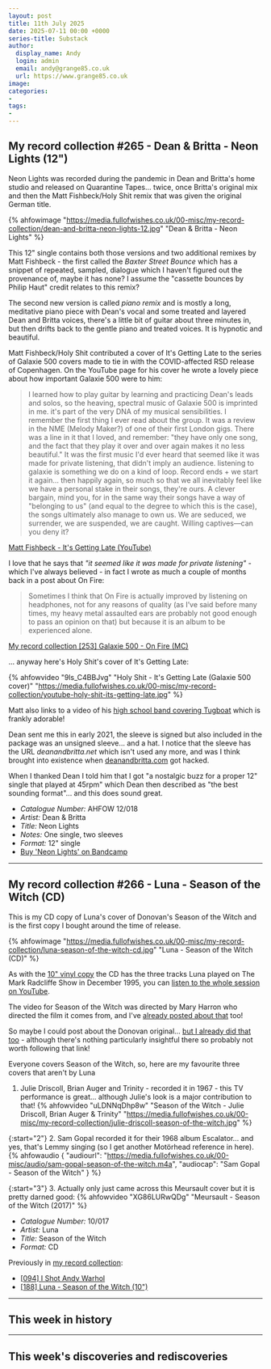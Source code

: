 ```yaml
---
layout: post
title: 11th July 2025
date: 2025-07-11 00:00 +0000
series-title: Substack
author:
  display_name: Andy
  login: admin
  email: andy@grange85.co.uk
  url: https://www.grange85.co.uk
image:
categories:
-
tags:
-
---
```

## My record collection #265 - Dean & Britta - Neon Lights (12")

Neon Lights was recorded during the pandemic in Dean and Britta's home studio and released on Quarantine Tapes... twice, once Britta's original mix and then the Matt Fishbeck/Holy Shit remix that was given the original German title.

{% ahfowimage "https://media.fullofwishes.co.uk/00-misc/my-record-collection/dean-and-britta-neon-lights-12.jpg" "Dean & Britta - Neon Lights" %}

This 12" single contains both those versions and two additional remixes by Matt Fishbeck - the first called the _Baxter Street Bounce_ which has a snippet of repeated, sampled, dialogue which I haven't figured out the provenance of, maybe it has none? I assume the "cassette bounces by Philip Haut" credit relates to this remix?

The second new version is called _piano remix_ and is mostly a long, meditative piano piece with Dean's vocal and some treated and layered Dean and Britta voices, there's a little bit of guitar about three minutes in, but then drifts back to the gentle piano and treated voices. It is hypnotic and beautiful.

Matt Fishbeck/Holy Shit contributed a cover of It's Getting Late to the series of Galaxie 500 covers made to tie in with the COVID-affected RSD release of Copenhagen. On the YouTube page for his cover he wrote a lovely piece about how important Galaxie 500 were to him:

<blockquote>
I learned how to play guitar by learning and practicing Dean's leads and solos, so the heaving, spectral music of Galaxie 500 is imprinted in me.  it's part of the very DNA of my musical sensibilities.  I remember the first thing I ever read about the group.  It was a review in the NME (Melody Maker?) of one of their first London gigs. There was a line in it that I loved, and remember: "they have only one song, and the fact that they play it over and over again makes it no less beautiful."  It was the first music I'd ever heard that seemed like it was made for private listening, that didn't imply an audience. listening to galaxie is something we do on a kind of loop.  Record ends + we start it again... then happily again, so much so that we all inevitably feel like we have a personal stake in their songs, they're ours.  A clever bargain, mind you, for in the same way their songs have a way of "belonging to us" (and equal to the degree to which this is the case), the songs ultimately also manage to own us.  We are seduced, we surrender, we are suspended, we are caught.  Willing captives—can you deny it?
</blockquote>
<p class="caption"><a href="https://www.youtube.com/watch?v=9ls_C4BBJvg">Matt Fishbeck - It's Getting Late (YouTube)</a></p>

I love that he says that _"it seemed like it was made for private listening"_ - which I've always believed - in fact I wrote as much a couple of months back in a post about On Fire:

<blockquote>
Sometimes I think that On Fire is actually improved by listening on headphones, not for any reasons of quality (as I’ve said before many times, my heavy metal assaulted ears are probably not good enough to pass an opinion on that) but because it is an album to be experienced alone.
</blockquote>
<p class="caption"><a href="https://www.fullofwishes.co.uk/2025/05/26/my-record-collection-galaxie-500-on-fire-mc/?utm_source=substack&utm_medium=social&utm_campaign=newsletter+20250711">My record collection [253] Galaxie 500 - On Fire (MC)</a></p>

... anyway here's Holy Shit's cover of It's Getting Late:

{% ahfowvideo "9ls_C4BBJvg" "Holy Shit - It's Getting Late (Galaxie 500 cover)" "https://media.fullofwishes.co.uk/00-misc/my-record-collection/youtube-holy-shit-its-getting-late.jpg" %}

Matt also links to a video of his [high school band covering Tugboat](https://www.youtube.com/watch?v=p_A6cClLvgM) which is frankly adorable!

Dean sent me this in early 2021, the sleeve is signed but also included in the package was an unsigned sleeve... and a hat. I notice that the sleeve has the URL _deanandbritta.net_ which isn't used any more, and was I think brought into existence when [deanandbritta.com](https://www.deanandbritta.com) got hacked.

When I thanked Dean I told him that I got "a nostalgic buzz for a proper 12" single that played at 45rpm" which Dean then described as "the best sounding format"... and this does sound great.

 - *Catalogue Number:* AHFOW 12/018
 - *Artist:* Dean & Britta
 - *Title:* Neon Lights
 - *Notes:* One single, two sleeves
 - *Format:* 12" single
 - [Buy 'Neon Lights' on Bandcamp](https://deanandbritta.bandcamp.com/album/neon-lights)

---

## My record collection #266 - Luna - Season of the Witch (CD)

This is my CD copy of Luna's cover of Donovan's Season of the Witch and is the first copy I bought around the time of release.

{% ahfowimage "https://media.fullofwishes.co.uk/00-misc/my-record-collection/luna-season-of-the-witch-cd.jpg" "Luna - Season of the Witch (CD)" %}

As with the [10" vinyl copy](https://www.fullofwishes.co.uk/2024/10/17/my-record-collection-180-luna-season-of-the-witch-10/?utm_source=substack&utm_medium=social&utm_campaign=newsletter+20250711) the CD has the three tracks Luna played on The Mark Radcliffe Show in December 1995, you can [listen to the whole session on YouTube](https://www.youtube.com/watch?v=xTO3Dmtofo4).

The video for Season of the Witch was directed by Mary Harron who directed the film it comes from, and I've [already posted about that](https://www.fullofwishes.co.uk/2023/11/30/my-record-collection-091-i-shot-andy-warhol/?utm_source=substack&utm_medium=social&utm_campaign=newsletter+20250711) too!

So maybe I could post about the Donovan original... [but I already did that too](https://www.fullofwishes.co.uk/2014/04/16/originals-season-of-the-witch-by-donovan-covered-by-luna/?utm_source=substack&utm_medium=social&utm_campaign=newsletter+20250711) - although there's nothing particularly insightful there so probably not worth following that link!

Everyone covers Season of the Witch, so, here are my favourite three covers that aren't by Luna

1. Julie Driscoll, Brian Auger and Trinity - recorded it in 1967 - this TV performance is great... although Julie's look is a major contribution to that!
{% ahfowvideo "uLDNNqDhp8w" "Season of the Witch - Julie Driscoll, Brian Auger & Trinity" "https://media.fullofwishes.co.uk/00-misc/my-record-collection/julie-driscoll-season-of-the-witch.jpg" %}

{:start="2"}
2. Sam Gopal recorded it for their 1968 album Escalator... and yes, that's Lemmy singing (so I get another Motörhead reference in here).
{% ahfowaudio {
"audiourl": "https://media.fullofwishes.co.uk/00-misc/audio/sam-gopal-season-of-the-witch.m4a",
"audiocap": "Sam Gopal - Season of the Witch"
} %}

{:start="3"}
3. Actually only just came across this Meursault cover but it is pretty darned good:
{% ahfowvideo "XG86LURwQDg" "Meursault - Season of the Witch (2017)" %}

 - *Catalogue Number:* 10/017
 - *Artist:* Luna
 - *Title:* Season of the Witch
 - *Format:* CD

Previously in [my record collection](/category/my-record-collection):
 - [[094] I Shot Andy Warhol](https://www.fullofwishes.co.uk/2023/11/30/my-record-collection-091-i-shot-andy-warhol/?utm_source=substack&utm_medium=social&utm_campaign=newsletter+20250711)
 - [[188] Luna - Season of the Witch (10")](/category/my-record-collection/)

---

## This week in history

---

## This week's discoveries and rediscoveries
